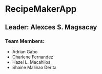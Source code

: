 # RecipeMakerApp

## Leader: Alexces S. Magsacay

### Team Members:
- Adrian Gabo
- Charlene Fernandez
- Hazel L. Macahilos
- Shaine Malinao Derita

